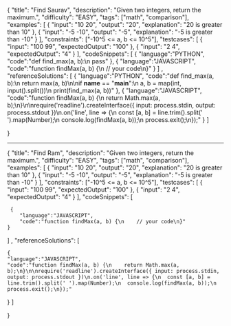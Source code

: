 {
  "title": "Find Saurav",
  "description": "Given two integers, return the maximum.",
  "difficulty": "EASY",
  "tags": ["math", "comparison"],
  "examples": [
    {
      "input": "10 20",
      "output": "20",
      "explanation": "20 is greater than 10"
    },
    {
      "input": "-5 -10",
      "output": "-5",
      "explanation": "-5 is greater than -10"
    }
  ],
  "constraints": ["-10^5 <= a, b <= 10^5"],
  "testcases": [
    { "input": "100 99", "expectedOutput": "100" },
    { "input": "2 4", "expectedOutput": "4" }
  ],
  "codeSnippets": 
  [
     {
        "language":"PYTHON",
        "code":"def find_max(a, b):\n    pass"
    },
     {
        "language":"JAVASCRIPT",
        "code":"function findMax(a, b) {\n    // your code\n}"
    }
  ]
  ,
  "referenceSolutions": [
    { 
    "language":"PYTHON",
    "code":"def find_max(a, b):\n    return max(a, b)\n\nif __name__ == \"__main__\":\n    a, b = map(int, input().split())\n    print(find_max(a, b))"
},
    { 
    "language":"JAVASCRIPT",
    "code":"function findMax(a, b) {\n    return Math.max(a, b);\n}\n\nrequire('readline').createInterface({ input: process.stdin, output: process.stdout })\n.on('line', line => {\n  const [a, b] = line.trim().split(' ').map(Number);\n  console.log(findMax(a, b));\n  process.exit();\n});"
}
  ]
  
}




--------------------------------


{
  "title": "Find Ram",
  "description": "Given two integers, return the maximum.",
  "difficulty": "EASY",
  "tags": ["math", "comparison"],
  "examples": [
    {
      "input": "10 20",
      "output": "20",
      "explanation": "20 is greater than 10"
    },
    {
      "input": "-5 -10",
      "output": "-5",
      "explanation": "-5 is greater than -10"
    }
  ],
  "constraints": ["-10^5 <= a, b <= 10^5"],
  "testcases": [
    { "input": "100 99", "expectedOutput": "100" },
    { "input": "2 4", "expectedOutput": "4" }
  ],
  "codeSnippets": 
  [

     {
        "language":"JAVASCRIPT",
        "code":"function findMax(a, b) {\n    // your code\n}"
    }
  ]
  ,
  "referenceSolutions": [

    { 
    "language":"JAVASCRIPT",
    "code":"function findMax(a, b) {\n    return Math.max(a, b);\n}\n\nrequire('readline').createInterface({ input: process.stdin, output: process.stdout })\n.on('line', line => {\n  const [a, b] = line.trim().split(' ').map(Number);\n  console.log(findMax(a, b));\n  process.exit();\n});"
}
  ]
  
}